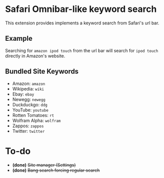 # Safari Omnibar-like keyword search

This extension provides implements a keyword search from Safari's url bar.

## Example

Searching for `amazon ipod touch` from the url bar will search for `ipod touch` directly in Amazon's website.

## Bundled Site Keywords

- Amazon: `amazon`
- Wikipedia: `wiki`
- Ebay: `ebay`
- Newegg: `newegg`
- Duckduckgo: `ddg`
- YouTube: `youtube`
- Rotten Tomatoes: `rt`
- Wolfram Alpha: `wolfram`
- Zappos: `zappos`
- Twitter: `twitter`

# To-do

- __(done)__ <strike>Site manager (Settings)</strike>
- __(done)__ <strike>Bang search forcing regular search</strike>